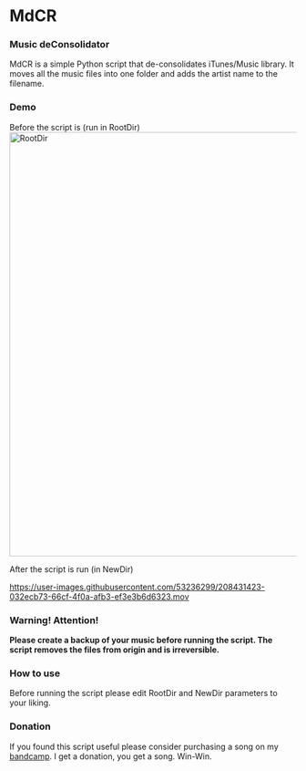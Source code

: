 # MdCR
### Music deConsolidator

MdCR is a simple Python script that de-consolidates iTunes/Music library. It moves all the music files into one folder and adds the artist name to the filename.

### Demo
Before the script is (run in RootDir)
<img width="744" alt="RootDir" src="https://user-images.githubusercontent.com/53236299/208443318-5a960b7e-4822-4b06-9f1e-c964189ddbb2.png">

After the script is run (in NewDir)

https://user-images.githubusercontent.com/53236299/208431423-032ecb73-66cf-4f0a-afb3-ef3e3b6d6323.mov

### Warning! Attention!
**Please create a backup of your music before running the script. The script removes the files from origin and is irreversible.**

### How to use
Before running the script please edit RootDir and NewDir parameters to your liking.

### Donation
If you found this script useful please consider purchasing a song on my [bandcamp](https://matisme.bandcamp.com/). I get a donation, you get a song. Win-Win.
